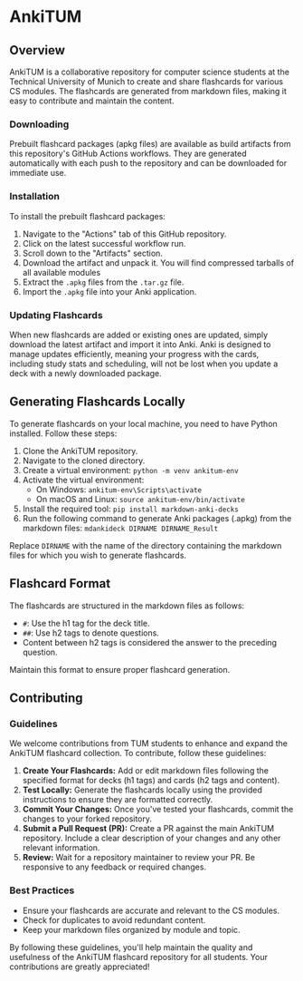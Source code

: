 # AnkiTUM

## Overview
AnkiTUM is a collaborative repository for computer science students at the Technical University of Munich to create and share flashcards for various CS modules. The flashcards are generated from markdown files, making it easy to contribute and maintain the content.

### Downloading
Prebuilt flashcard packages (apkg files) are available as build artifacts from this repository's GitHub Actions workflows. They are generated automatically with each push to the repository and can be downloaded for immediate use.

### Installation
To install the prebuilt flashcard packages:

1. Navigate to the "Actions" tab of this GitHub repository.
2. Click on the latest successful workflow run.
3. Scroll down to the "Artifacts" section.
4. Download the artifact and unpack it. You will find compressed tarballs of all available modules
5. Extract the `.apkg` files from the `.tar.gz` file.
6. Import the `.apkg` file into your Anki application.

### Updating Flashcards
When new flashcards are added or existing ones are updated, simply download the latest artifact and import it into Anki. Anki is designed to manage updates efficiently, meaning your progress with the cards, including study stats and scheduling, will not be lost when you update a deck with a newly downloaded package.

## Generating Flashcards Locally
To generate flashcards on your local machine, you need to have Python installed. Follow these steps:

1. Clone the AnkiTUM repository.
2. Navigate to the cloned directory.
3. Create a virtual environment: `python -m venv ankitum-env`
4. Activate the virtual environment:
   - On Windows: `ankitum-env\Scripts\activate`
   - On macOS and Linux: `source ankitum-env/bin/activate`
5. Install the required tool: `pip install markdown-anki-decks`
6. Run the following command to generate Anki packages (.apkg) from the markdown files: `mdankideck DIRNAME DIRNAME_Result`

Replace `DIRNAME` with the name of the directory containing the markdown files for which you wish to generate flashcards.

## Flashcard Format
The flashcards are structured in the markdown files as follows:

- `#`: Use the h1 tag for the deck title.
- `##`: Use h2 tags to denote questions.
- Content between h2 tags is considered the answer to the preceding question.

Maintain this format to ensure proper flashcard generation.

## Contributing

### Guidelines
We welcome contributions from TUM students to enhance and expand the AnkiTUM flashcard collection. To contribute, follow these guidelines:

1. **Create Your Flashcards:** Add or edit markdown files following the specified format for decks (h1 tags) and cards (h2 tags and content).
2. **Test Locally:** Generate the flashcards locally using the provided instructions to ensure they are formatted correctly.
3. **Commit Your Changes:** Once you've tested your flashcards, commit the changes to your forked repository.
4. **Submit a Pull Request (PR):** Create a PR against the main AnkiTUM repository. Include a clear description of your changes and any other relevant information.
5. **Review:** Wait for a repository maintainer to review your PR. Be responsive to any feedback or required changes.

### Best Practices
- Ensure your flashcards are accurate and relevant to the CS modules.
- Check for duplicates to avoid redundant content.
- Keep your markdown files organized by module and topic.

By following these guidelines, you'll help maintain the quality and usefulness of the AnkiTUM flashcard repository for all students. Your contributions are greatly appreciated!
